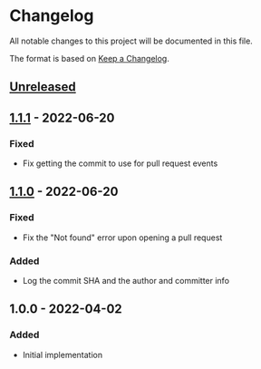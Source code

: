 # Changelog

All notable changes to this project will be documented in this file.

The format is based on [Keep a Changelog](http://keepachangelog.com/en/1.0.0/).

## [Unreleased]

## [1.1.1] - 2022-06-20

### Fixed

- Fix getting the commit to use for pull request events

## [1.1.0] - 2022-06-20

### Fixed

- Fix the "Not found" error upon opening a pull request

### Added

- Log the commit SHA and the author and committer info

## 1.0.0 - 2022-04-02

### Added

- Initial implementation

[Unreleased]: https://github.com/dguo/check-author-and-committer-action/compare/v1.1.1...HEAD
[1.1.1]: https://github.com/dguo/check-author-and-committer-action/compare/v1.1.0...v1.1.1
[1.1.0]: https://github.com/dguo/check-author-and-committer-action/compare/v1.0.0...v1.1.0
